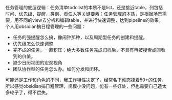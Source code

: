 

任务管理的底层逻辑：任务清单todolist的本质不是list，还是接近table，列包括时间、优先级、提醒、类别、责任人等关键要素；任务管理的本质，是根据场景需要，用不同的view去分析和编辑table，并进行快速调整，达到pipeline的效果。
个人用obsidian搞日程管理的一些问题：
- 任务的强提醒怎么搞，像闹钟那种，以及周期型任务的创建和提醒。
- 优先级怎么快速调整
- 完不成的任务，一直积压；绝大多数任务完成归档后，不具有再被搜索或回看到的价值。
- 缺少日历视图的宏观视角
- 团队协作型的任务怎么办。如何分发和闭环。

可能还是工作和角色的不同，我工作特性决定了，经常名下动态挂着50+的任务，所以感觉obsidian搞日程管理，规模小没问题，能有一些好处，但也需要自己造太多轮子了，得不偿失。
